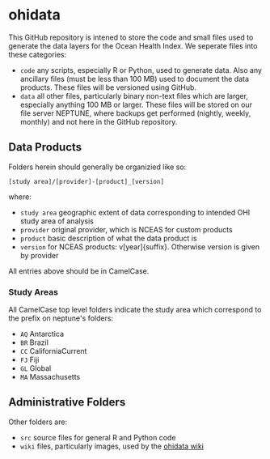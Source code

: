 ohidata
=======

This GitHub repository is intened to store the code and small files used to generate the data layers for the Ocean Health Index. We seperate files into these categories:

* `code` any scripts, especially R or Python, used to generate data. Also any ancillary files (must be less than 100 MB) used to document the data products. These files will be versioned using GitHub.
* `data` all other files, particularly binary non-text files which are larger, especially anything 100 MB or larger. These files will be stored on our file server NEPTUNE, where backups get performed (nightly, weekly, monthly) and not here in the GitHub repository.

## Data Products

Folders herein should generally be organizied like so:

    [study area]/[provider]-[product]_[version]

where:

 * `study area` geographic extent of data corresponding to intended OHI study area of analysis 
 * `provider` original provider, which is NCEAS for custom products
 * `product` basic description of what the data product is
 * `version` for NCEAS products: v[year]{suffix}. Otherwise version is given by provider

All entries above should be in CamelCase.

### Study Areas

All CamelCase top level folders indicate the study area which correspond to the prefix on neptune's folders:
* `AQ` Antarctica
* `BR` Brazil
* `CC` CaliforniaCurrent
* `FJ` Fiji
* `GL` Global
* `MA` Massachusetts

## Administrative Folders

Other folders are:
* `src` source files for general R and Python code 
* `wiki` files, particularly images, used by the [ohidata wiki](https://github.com/OHI-Science/ohidata/wiki/_pages)
